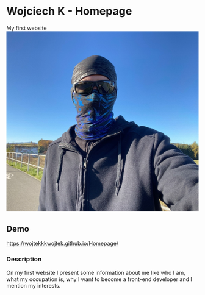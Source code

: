 # Wojciech K - Homepage
My first website
![My photo](images/prof.jpg)
## Demo
https://wojtekkkwojtek.github.io/Homepage/
### Description
On my first website I present some information about me like who I am, what my occupation is, why I want to become a front-end developer and I mention my interests. 
